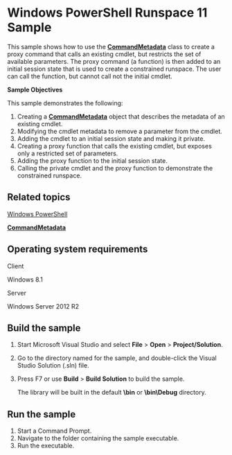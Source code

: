 Windows PowerShell Runspace 11 Sample
=====================================

This sample shows how to use the [**CommandMetadata**](http://msdn.microsoft.com/en-us/library/windows/desktop/dd144506) class to create a proxy command that calls an existing cmdlet, but restricts the set of available parameters. The proxy command (a function) is then added to an initial session state that is used to create a constrained runspace. The user can call the function, but cannot call not the initial cmdlet.

**Sample Objectives**

This sample demonstrates the following:

1.  Creating a [**CommandMetadata**](http://msdn.microsoft.com/en-us/library/windows/desktop/dd144506) object that describes the metadata of an existing cmdlet.
2.  Modifying the cmdlet metadata to remove a parameter from the cmdlet.
3.  Adding the cmdlet to an initial session state and making it private.
4.  Creating a proxy function that calls the existing cmdlet, but exposes only a restricted set of parameters.
5.  Adding the proxy function to the initial session state.
6.  Calling the private cmdlet and the proxy function to demonstrate the constrained runspace.

Related topics
--------------

[Windows PowerShell](http://go.microsoft.com/fwlink/p/?linkid=178145)

[**CommandMetadata**](http://msdn.microsoft.com/en-us/library/windows/desktop/dd144506)

Operating system requirements
-----------------------------

Client

Windows 8.1

Server

Windows Server 2012 R2

Build the sample
----------------

1.  Start Microsoft Visual Studio and select **File** \> **Open** \> **Project/Solution**.
2.  Go to the directory named for the sample, and double-click the Visual Studio Solution (.sln) file.
3.  Press F7 or use **Build** \> **Build Solution** to build the sample.

    The library will be built in the default **\\bin** or **\\bin\\Debug** directory.

Run the sample
--------------

1.  Start a Command Prompt.
2.  Navigate to the folder containing the sample executable.
3.  Run the executable.

